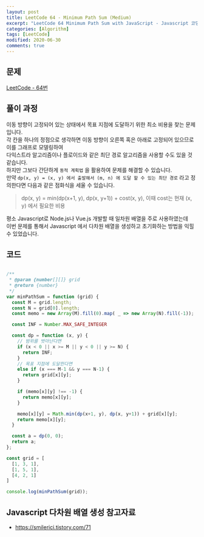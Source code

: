 ```yaml
---
layout: post
title: LeetCode 64 - Minimum Path Sum (Medium)
excerpt: "LeetCode 64 Minimum Path Sum with JavaScript - Javascript 코딩 테스트 대비"
categories: [Algorithm]
tags: [LeetCode]
modified: 2020-06-30
comments: true
---
```


## 문제
[LeetCode - 64번](https://leetcode.com/problems/minimum-path-sum/)

## 풀이 과정
이동 방향이 고정되어 있는 상태에서 목표 지점에 도달하기 위한 최소 비용을 찾는 문제입니다. <br>
각 칸을 하나의 정점으로 생각하면 이동 방향이 오른쪽 혹은 아래로 고정되어 있으므로 이를 그래프로 모델링하여 <br>
다익스트라 알고리즘이나 플로이드와 같은 최단 경로 알고리즘을 사용할 수도 있을 것 같습니다. <br>
하지만 그보다 간단하게 `동적 계획법` 을 활용하여 문제를 해결할 수 있습니다. <br>
만약 `dp(x, y) = (x, y) 에서 출발해서 (m, n) 에 도달 할 수 있는 최단 경로` 라고 정의한다면 다음과 같은 점화식을 세울 수 있습니다. <br>

> dp(x, y) = min(dp(x+1, y), dp(x, y+1)) + cost(x, y), 이때 cost는 현재 (x, y) 에서 필요한 비용

평소 Javascript로 Node.js나 Vue.js 개발할 때 일차원 배열을 주로 사용하였는데 <br>
이번 문제를 통해서 Javascript 에서 다차원 배열을 생성하고 초기화하는 방법을 익힐 수 있었습니다. <br>

## 코드

~~~ javascript

/**
 * @param {number[][]} grid
 * @return {number}
 */
var minPathSum = function (grid) {
  const M = grid.length;
  const N = grid[0].length;
  const memo = new Array(M).fill(0).map( _ => new Array(N).fill(-1));

  const INF = Number.MAX_SAFE_INTEGER

  const dp = function (x, y) {
    // 범위를 벗아난다면 
    if (x < 0 || x >= M || y < 0 || y >= N) {
      return INF;
    } 
    // 목표 지점에 도달한다면
    else if (x === M-1 && y === N-1) {
      return grid[x][y];
    }

    if (memo[x][y] !== -1) {
      return memo[x][y];
    }

    memo[x][y] = Math.min(dp(x+1, y), dp(x, y+1)) + grid[x][y];
    return memo[x][y];
  }

  const a = dp(0, 0);
  return a;
};

const grid = [
  [1, 3, 1],
  [1, 5, 1],
  [4, 2, 1]
]

console.log(minPathSum(grid));

~~~

## Javascript 다차원 배열 생성 참고자료
* https://smilerici.tistory.com/71
